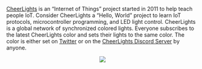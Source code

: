 [CheerLights](https://cheerlights.com/) is an “Internet of Things” project started in 2011 to help teach people IoT. Consider CheerLights a “Hello, World” project to learn IoT protocols, microcontroller programming, and LED light control. CheerLights is a global network of synchronized colored lights. Everyone subscribes to the latest CheerLights color and sets their lights to the same color. The color is either set on [Twitter](https://twitter.com/cheerlights/status/1575133134340997122) or on the [CheerLights Discord Server](https://cheerlights.com/discord) by anyone.

<p align="center">
  <a href="https://cheerlights.com"><img src="https://i0.wp.com/cheerlights.com/wp-content/uploads/2022/10/cheerlights_social_banner.png" /></a>
</p>
